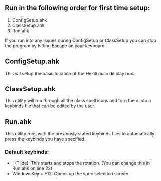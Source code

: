 ## Run in the following order for first time setup:
1. ConfigSetup.ahk
2. ClassSetup.ahk
3. Run.ahk

If you run into any issues during ConfigSetup or ClassSetup you can stop the program by hitting Escape on your keyboard.

## ConfigSetup.ahk
This wil setup the basic location of the Hekili main display box.

## ClassSetup.ahk
This utility will run through all the class spell icons and turn them into a keybinds file that can be edited by the user.

## Run.ahk
This utility runs with the previously stated keybinds files to automatically press the keybinds you have specified.

### Default keybinds:
- ` (Tilde): This starts and stops the rotation. (You can change this in Run.ahk on line 23)
- WindowsKey + F12: Opens up the spec selection screen.
